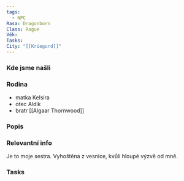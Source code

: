 ```yaml
---
tags:
  - NPC
Rasa: Dragonborn
Class: Rogue
Věk: 
Tasks: 
City: "[[Kriegurd]]"
---
```


### Kde jsme našli


### Rodina
- matka Kelsira
- otec Aldik
- bratr [[Algaar Thornwood]]

### Popis


### Relevantní info
Je to moje sestra. Vyhoštěna z vesnice, kvůli hloupé výzvě od mně.

### Tasks